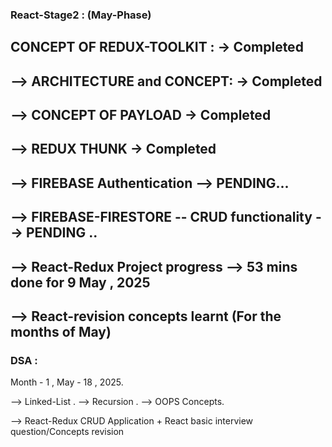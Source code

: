 ### React-Stage2 : (May-Phase)

## CONCEPT OF REDUX-TOOLKIT : -> Completed

## --> ARCHITECTURE and CONCEPT: -> Completed 

## --> CONCEPT OF PAYLOAD -> Completed 

## --> REDUX THUNK -> Completed

## --> FIREBASE Authentication --> PENDING...

## --> FIREBASE-FIRESTORE -- CRUD functionality --> PENDING ..

## --> React-Redux Project progress --> 53 mins done for 9 May , 2025 

## --> React-revision concepts learnt (For the months of May)


### DSA :
Month - 1 , May - 18 , 2025.

--> Linked-List .
--> Recursion . 
--> OOPS Concepts.

--> React-Redux CRUD Application + React basic interview question/Concepts revision 










